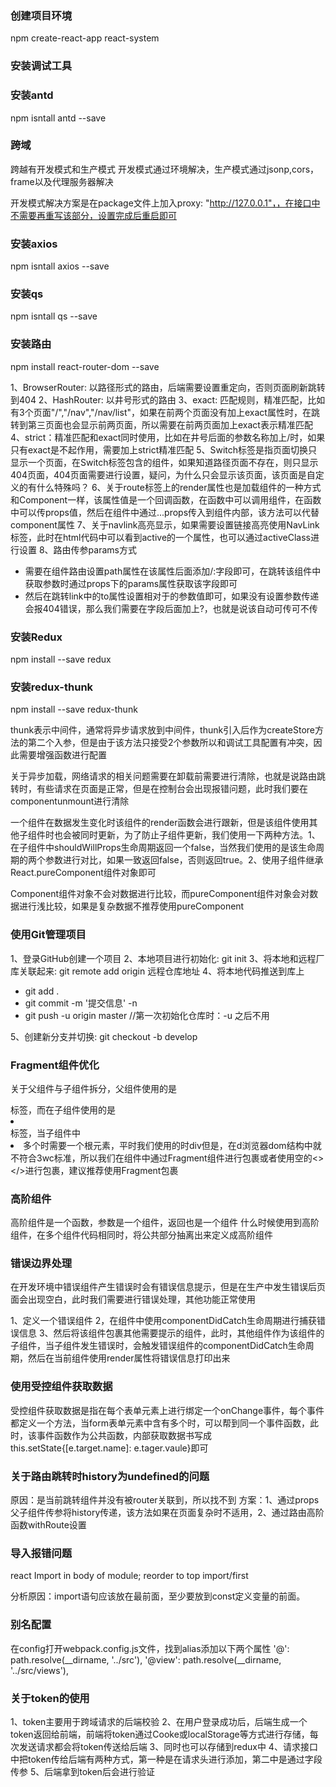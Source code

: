 ### 创建项目环境
npm create-react-app react-system

### 安装调试工具

### 安装antd
npm isntall antd --save

### 跨域

跨越有开发模式和生产模式
开发模式通过环境解决，生产模式通过jsonp,cors，frame以及代理服务器解决

开发模式解决方案是在package文件上加入proxy: "http://127.0.0.1"，，在接口中不需要再重写该部分，设置完成后重启即可

### 安装axios
npm isntall axios --save

### 安装qs
npm isntall qs --save

### 安装路由
npm install react-router-dom --save

1、BrowserRouter: 以路径形式的路由，后端需要设置重定向，否则页面刷新跳转到404
2、HashRouter: 以井号形式的路由
3、exact: 匹配规则，精准匹配，比如有3个页面"/","/nav","/nav/list"，如果在前两个页面没有加上exact属性时，在跳转到第三页面也会显示前两页面，所以需要在前两页面加上exact表示精准匹配
4、strict：精准匹配和exact同时使用，比如在井号后面的参数名称加上/时，如果只有exact是不起作用，需要加上strict精准匹配
5、Switch标签是指页面切换只显示一个页面，在Switch标签包含的组件，如果知道路径页面不存在，则只显示404页面，404页面需要进行设置，疑问，为什么只会显示该页面，该页面是自定义的有什么特殊吗？
6、关于route标签上的render属性也是加载组件的一种方式和Component一样，该属性值是一个回调函数，在函数中可以调用组件，在函数中可以传props值，然后在组件中通过...props传入到组件内部，该方法可以代替component属性
7、关于navlink高亮显示，如果需要设置链接高亮使用NavLink标签，此时在html代码中可以看到active的一个属性，也可以通过activeClass进行设置
8、路由传参params方式
   - 需要在组件路由设置path属性在该属性后面添加/:字段即可，在跳转该组件中获取参数时通过props下的params属性获取该字段即可
   - 然后在跳转link中的to属性设置相对于的参数值即可，如果没有设置参数传递会报404错误，那么我们需要在字段后面加上?，也就是说该自动可传可不传


### 安装Redux
npm install --save redux

### 安装redux-thunk
npm install --save redux-thunk

thunk表示中间件，通常将异步请求放到中间件，thunk引入后作为createStore方法的第二个入参，但是由于该方法只接受2个参数所以和调试工具配置有冲突，因此需要增强函数进行配置


关于异步加载，网络请求的相关问题需要在卸载前需要进行清除，也就是说路由跳转时，有些请求在页面是正常，但是在控制台会出现报错问题，此时我们要在componentunmount进行清除

一个组件在数据发生变化时该组件的render函数会进行跟新，但是该组件使用其他子组件时也会被同时更新，为了防止子组件更新，我们使用一下两种方法。1、在子组件中shouldWillProps生命周期返回一个false，当然我们使用的是该生命周期的两个参数进行对比，如果一致返回false，否则返回true。2、使用子组件继承React.pureComponent组件对象即可

Component组件对象不会对数据进行比较，而pureComponent组件对象会对数据进行浅比较，如果是复杂数据不推荐使用pureComponent

### 使用Git管理项目
1、登录GitHub创建一个项目
2、本地项目进行初始化: git init
3、将本地和远程厂库关联起来: git remote add origin 远程仓库地址
4、将本地代码推送到库上
   - git add .
   - git commit -m '提交信息' -n
   - git push -u origin master  //第一次初始化仓库时：-u 之后不用

5、创建新分支并切换: git checkout -b develop

### Fragment组件优化
关于父组件与子组件拆分，父组件使用的是<ul></ul>标签，而在子组件使用的是<li></li>标签，当子组件中<li>多个时需要一个根元素，平时我们使用的时div但是，在d浏览器dom结构中就不符合3wc标准，所以我们在组件中通过Fragment组件进行包裹或者使用空的<></>进行包裹，建议推荐使用Fragment包裹


### 高阶组件
高阶组件是一个函数，参数是一个组件，返回也是一个组件
什么时候使用到高阶组件，在多个组件代码相同时，将公共部分抽离出来定义成高阶组件

### 错误边界处理
在开发环境中错误组件产生错误时会有错误信息提示，但是在生产中发生错误后页面会出现空白，此时我们需要进行错误处理，其他功能正常使用

1、定义一个错误组件
2，在组件中使用componentDidCatch生命周期进行捕获错误信息
3、然后将该组件包裹其他需要提示的组件，此时，其他组件作为该组件的子组件，当子组件发生错误时，会触发错误组件的componentDidCatch生命周期，然后在当前组件使用render属性将错误信息打印出来


### 使用受控组件获取数据
受控组件获取数据是指在每个表单元素上进行绑定一个onChange事件，每个事件都定义一个方法，当form表单元素中含有多个时，可以帮到同一个事件函数，此时，该事件函数作为公共函数，内部获取数据书写成this.setState{[e.target.name]: e.tager.vaule}即可

### 关于路由跳转时history为undefined的问题
原因：是当前跳转组件并没有被router关联到，所以找不到
方案：1、通过props父子组件传参将history传递，该方法如果在页面复杂时不适用，2、通过路由高阶函数withRoute设置

### 导入报错问题
react Import in body of module; reorder to top  import/first

分析原因：import语句应该放在最前面，至少要放到const定义变量的前面。

### 别名配置

在config打开webpack.config.js文件，找到alias添加以下两个属性
'@': path.resolve(__dirname, '../src'),
'@view': path.resolve(__dirname, '../src/views'),


### 关于token的使用
1、token主要用于跨域请求的后端校验
2、在用户登录成功后，后端生成一个token返回给前端，前端将token通过Cooke或localStorage等方式进行存储，每次发送请求都会将token传送给后端
3、同时也可以存储到redux中
4、请求接口中把token传给后端有两种方式，第一种是在请求头进行添加，第二中是通过字段传参
5、后端拿到token后会进行验证

















